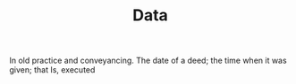 ---
title: Data
letter: D
permalink: "/definitions/bld-data.html"
body: In old practice and conveyancing. The date of a deed; the time when it was given;
  that Is, executed
published_at: '2018-07-07'
source: Black's Law Dictionary 2nd Ed (1910)
layout: post
---